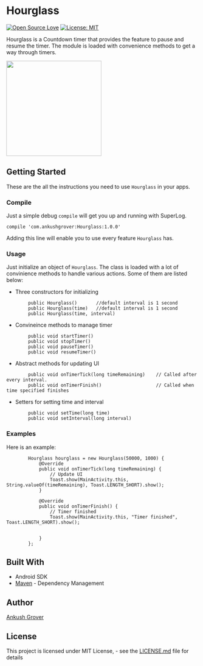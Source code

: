 # Hourglass

[![Open Source Love](https://badges.frapsoft.com/os/v2/open-source.svg?v=103)](https://github.com/groverankush/Hourglass)
[![License: MIT](https://img.shields.io/badge/License-MIT-yellow.svg)](https://opensource.org/licenses/MIT)



Hourglass is a Countdown timer that provides the feature to pause and resume the timer. The module is loaded with convenience methods to get a way through timers.


<img src="https://github.com/groverankush/Hourglass/blob/master/pictures/hourglass_demo.gif" width="250"/>


## Getting Started

These are the all the instructions you need to use `Hourglass` in your apps.

### Compile

Just a simple debug `compile` will get you up and running with SuperLog.

```
compile 'com.ankushgrover:Hourglass:1.0.0'
```

Adding this line will enable you to use every feature `Hourglass` has.


### Usage

Just initialize an object of `Hourglass`. The class is loaded with a lot of convinience methods to handle various actions. Some of them are listed below:

* Three constructors for initializing
```          
        public Hourglass()       //default interval is 1 second
        public Hourglass(time)   //default interval is 1 second 
        public Hourglass(time, interval)  
```

* Convineince methods to manage timer
```
        public void startTimer()
        public void stopTimer()
        public void pauseTimer()
        public void resumeTimer()
```
* Abstract methods for updating UI
```
        public void onTimerTick(long timeRemaining)    // Called after every interval.
        public void onTimerFinish()                    // Called when time specified finishes 
```
   
* Setters for setting time and interval
```
        public void setTime(long time)
        public void setInterval(long interval)
```
        
        
### Examples

Here is an example:

```
        Hourglass hourglass = new Hourglass(50000, 1000) {
            @Override
            public void onTimerTick(long timeRemaining) {
                // Update UI
                Toast.show(MainActivity.this, String.valueOf(timeRemaining), Toast.LENGTH_SHORT).show();
            }

            @Override
            public void onTimerFinish() {
                // Timer finished
                Toast.show(MainActivity.this, "Timer finished", Toast.LENGTH_SHORT).show();


            }
        };

```

## Built With

* Android SDK
* [Maven](https://bintray.com/ankushgrover) - Dependency Management


## Author

[Ankush Grover](https://ankushgrover.com/)


## License

This project is licensed under MIT License, - see the [LICENSE.md](https://github.com/groverankush/Hourglass/blob/master/LICENSE) file for details

